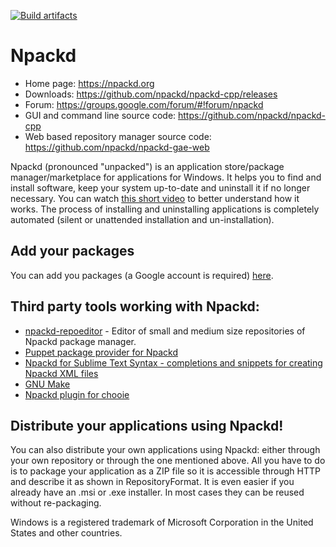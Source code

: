 ﻿[![Build artifacts](https://ci.appveyor.com/api/projects/status/github/npackd/npackd)](https://ci.appveyor.com/project/npackd/npackd)

# Npackd

* Home page: https://npackd.org
* Downloads: https://github.com/npackd/npackd-cpp/releases
* Forum: https://groups.google.com/forum/#!forum/npackd
* GUI and command line source code: https://github.com/npackd/npackd-cpp
* Web based repository manager source code: https://github.com/npackd/npackd-gae-web

Npackd (pronounced "unpacked") is an application store/package manager/marketplace for applications for Windows. It helps you to find and install software, keep your system up-to-date and uninstall it if no longer necessary. You can watch [this short video](https://www.youtube.com/watch?v=ZLJ8sv6siKQ) to better understand how it works. The process of installing and uninstalling applications is completely automated (silent or unattended installation and un-installation). 

## Add your packages
You can add you packages (a Google account is required) [here](https://npackd.org/package/new).

## Third party tools working with Npackd:
  * [npackd-repoeditor](http://krason.me/software/repoeditor.html) - Editor of small and medium size repositories of Npackd package manager.
  * [Puppet package provider for Npackd](http://forge.puppetlabs.com/badgerious/npackd)
  * [Npackd for Sublime Text Syntax - completions and snippets for creating Npackd XML files](https://sublime.wbond.net/packages/Npackd)
  * [GNU Make](https://github.com/npackd/npackd/wiki/UseInMake)
  * [Npackd plugin for chooie](https://github.com/TomPeters/chooie.Npackd)

## Distribute your applications using Npackd!
You can also distribute your own applications using Npackd: either through your own repository or through the one mentioned above. All you have to do is to package your application as a ZIP file so it is accessible through HTTP and describe it as shown in RepositoryFormat. It is even easier if you already have an .msi or .exe installer. In most cases they can be reused without re-packaging.

Windows is a registered trademark of Microsoft Corporation in the United States and other countries.

